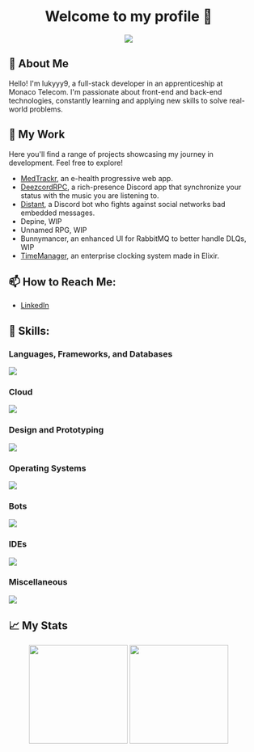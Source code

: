<div align="center">
  <h1>Welcome to my profile 👋</h1>
</div>

<div align="center">
  <img style="margin: auto;" src="https://i.imgur.com/tJCUMEz.png"/>
</div>

<div style="margin: 15px;">
  <h2>🚀 About Me</h2>
  <p>Hello! I'm lukyyy9, a full-stack developer in an apprenticeship at Monaco Telecom. I'm passionate about front-end and back-end technologies, constantly learning and applying new skills to solve real-world problems.</p>

  <h2>🎯 My Work</h2>
  <p>Here you'll find a range of projects showcasing my journey in development. Feel free to explore!</p>
  
  - [MedTrackr](https://github.com/lukyyy9/medtrackr-fe), an e-health progressive web app.
  - [DeezcordRPC](https://github.com/lukyyy9/DeezcordRPC), a rich-presence Discord app that synchronize your status with the music you are listening to.
  - [Distant](https://github.com/lukyyy9/Distant-Bot), a Discord bot who fights against social networks bad embedded messages.
  - Depine, WIP
  - Unnamed RPG, WIP
  - Bunnymancer, an enhanced UI for RabbitMQ to better handle DLQs, WIP
  - [TimeManager](https://github.com/lukyyy9/T-POO-700-NCE_10), an enterprise clocking system made in Elixir.
  

  <h2>📫 How to Reach Me:</h2>
  
  - [LinkedIn](https://www.linkedin.com/in/lucas-buonocore)

  <h2 align="left">🧰 Skills:</h2>

  <h3>Languages, Frameworks, and Databases</h3>
  
  <a href="https://skillicons.dev">
    <img src="https://skillicons.dev/icons?i=c,cpp,java,js,ts,py,rust,elixir,react,nextjs,tauri,nestjs,spring,threejs,materialui,tailwind,discordjs,hibernate,mysql,postgres,mongodb,dynamodb,rabbitmq,vite"/>
  </a>

  <h3>Cloud</h3>
  
  <a href="https://skillicons.dev">
    <img src="https://skillicons.dev/icons?i=aws,azure,cloudflare,firebase,docker,kubernetes,githubactions,heroku" />
  </a>

  <h3>Design and Prototyping</h3>
  
  <a href="https://skillicons.dev">
    <img src="https://skillicons.dev/icons?i=figma,ps,autocad" />
  </a>

  <h3>Operating Systems</h3>
  
  <a href="https://skillicons.dev">
    <img src="https://skillicons.dev/icons?i=ubuntu,debian,windows,kali" />
  </a>

  <h3>Bots</h3>
  
  <a href="https://skillicons.dev">
    <img src="https://skillicons.dev/icons?i=discord,instagram" />
  </a>

  <h3>IDEs</h3>
  
  <a href="https://skillicons.dev">
    <img src="https://skillicons.dev/icons?i=vscode,idea,androidstudio,gamemakerstudio" />
  </a>

  <h3>Miscellaneous</h3>
  
  <a href="https://skillicons.dev">
    <img src="https://skillicons.dev/icons?i=arduino,notion,latex,postman,git,github,gitlab,npm,maven" />
  </a>


  <h2>📈 My Stats</h2>

<div align="center">
  <img style="height:195px;" src="https://github-readme-stats.vercel.app/api/?username=lukyyy9"/>
  <img style="height:195px;" src="https://github-readme-stats.vercel.app/api/top-langs/?username=lukyyy9&layout=donut"/>
</div>
